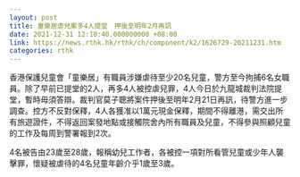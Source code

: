 ```yaml
---
layout: post
title: 童樂居虐兒案多4人提堂　押後至明年2月再訊
date: 2021-12-31 12:10:40.000000000 +08:00
link: https://news.rthk.hk/rthk/ch/component/k2/1626729-20211231.htm
categories: rthk
---
```


香港保護兒童會「童樂居」有職員涉嫌虐待至少20名兒童，警方至今拘捕6名女職員。除了早前已提堂的2人，再多4人被控虐兒罪，4人今日於九龍城裁判法院提堂，暫時毋須答辯。裁判官莫子聰將案件押後至明年2月21日再訊，待警方進一步調查。控方不反對保釋，4人各獲准以1萬元現金保釋，期間不得離港，需交出所有旅遊證件，不得返回案發地點或接觸院舍內所有職員及兒童，不得參與照顧兒童的工作及每周到警署報到2次。

4名被告由23歲至28歲，報稱幼兒工作者，各被控一項對所看管兒童或少年人襲擊罪，懷疑被虐待的4名兒童年齡介乎1歲至3歲。
